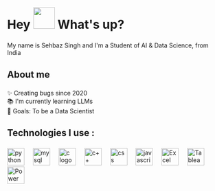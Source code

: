 <h1> Hey <img src="https://emojis.slackmojis.com/emojis/images/1577305505/7373/hand_wave.gif?1577305505" width="50" /> What's up?</h1>

###

<p align="left">My name is Sehbaz Singh and I'm a Student of AI & Data Science, from India</p>

###

<h2 align="left">About me</h2>

###

<p align="left">✨ Creating bugs since 2020<br>📚 I'm currently learning LLMs<br>🎯 Goals: To be a Data Scientist<br></p>

###

<h2 align="left">Technologies I use :</h2>

###

<div align="left">
  <img src="https://cdn.jsdelivr.net/gh/devicons/devicon/icons/python/python-original.svg" height="40" alt="python logo"  />
  <img width="12" />
  <img src="https://cdn.jsdelivr.net/gh/devicons/devicon/icons/mysql/mysql-original.svg" height="40" alt="mysql logo"  />
  <img width="12" />
  <img src="https://cdn.jsdelivr.net/gh/devicons/devicon/icons/c/c-original.svg" height="40" alt="c logo"  />
  <img width="12" />
  <img src=https://upload.wikimedia.org/wikipedia/commons/3/32/C%2B%2B_logo.png height="40" alt="c++ logo"  />
  <img width="12" />
  <img src="https://img.icons8.com/fluent/512/css3.png" height="40" alt="css logo"  />
  <img width="12" />
  <img src="https://cdn.jsdelivr.net/gh/devicons/devicon/icons/javascript/javascript-original.svg" height="40" alt="javascript logo"  />
  <img width="12" />
  <img src="https://img.icons8.com/?size=100&id=117561&format=png&color=000000" height="40" alt="Excel logo"  />
  <img width="12" />
  <img src="https://img.icons8.com/?size=100&id=9Kvi1p1F0tUo&format=png&color=000000" height="40" alt="Tableau logo"  />
  <img width="12" />
  <img src="https://upload.wikimedia.org/wikipedia/commons/thumb/c/cf/New_Power_BI_Logo.svg/1200px-New_Power_BI_Logo.svg.png" height="40" alt="Power BI logo"  />
  <img width="12" />
</div>
